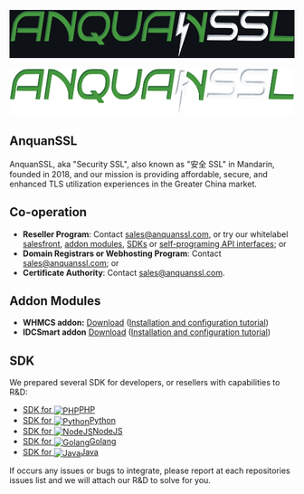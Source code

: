 [<p align="center"><img src="/profile/logo_dark.png" width="600" height="85"/></p>](https://www.anquanssl.com?__utm_from=github-org-profile#gh-dark-mode-only)
[<p align="center"><img src="/profile/logo_light.png" width="600" height="85"/></p>](https://www.anquanssl.com?__utm_from=github-org-profile#gh-light-mode-only)

## AnquanSSL

AnquanSSL, aka "Security SSL", also known as "安全 SSL" in Mandarin, founded in 2018, and our mission is providing affordable, secure, and enhanced TLS utilization experiences in the Greater China market.

## Co-operation

- **Reseller Program**: Contact [sales@anquanssl.com](mailto:sales@anquanssl.com?subject=Reseller%20application&body=Our%20website%20is%3A%20https%3A%2F%2F________________%20%0AMonthly%20volume%20_________certs.%3A%20%0ABrands%20of%20products%20demanded%3A______________%0A), or try our whitelabel [salesfront](https://www.anquanssl.com/dashboard/sales-front), [addon modules](#addon-modules), [SDKs](#sdk) or [self-programing API interfaces](https://www.anquanssl.com/dashboard/api-credentials); or
- **Domain Registrars or Webhosting Program**: Contact [sales@anquanssl.com](mailto:sales@anquanssl.com?subject=Domain%20registers%20application&body=Our%20website%20is%3A%20https%3A%2F%2F_____________%20%0AMonthly%20volume%20__________certs.%20%0ABrands%20of%20products%20demanded%3A%______________%0A); or
- **Certificate Authority**: Contact [sales@anquanssl.com](mailto:sales@anquanssl.com?subject=CA%20Co-operation&body=We%20are%20____________CA.%0AOur%20website%20is%3A%20https%3A%2F%2F_______________.%20%0AWe%20Offer%20__________________).

## Addon Modules

- **WHMCS addon:** [Download](https://www.anquanssl.com/downloads/module-addons/whmcs-ssl-modules.zip) ([Installation and configuration tutorial](https://www.anquanssl.com/downloads/module-addons/whmcs-ssl-modules-tutorial.pdf))
- **IDCSmart addon** [Download](https://www.anquanssl.com/downloads/module-addons/idcsmart-ssl-modules.zip) ([Installation and configuration tutorial](https://www.anquanssl.com/downloads/module-addons/idcsmart-ssl-modules-tutorial.pdf))

## SDK

We prepared several SDK for developers, or resellers with capabilities to R&D:

- [SDK for <img alt="PHP" align="center" src="https://www.anquanssl.com/assets/logo/program-languages/php.svg" height="20">PHP](https://github.com/anquanssl/php-sdk)
- [SDK for <img alt="Python" align="center" src="https://www.anquanssl.com/assets/logo/program-languages/python.svg" height="20">Python](https://github.com/anquanssl/python-sdk)
- [SDK for <img alt="NodeJS" align="center" src="https://www.anquanssl.com/assets/logo/program-languages/nodejs.svg" height="20">NodeJS](https://github.com/anquanssl/nodejs-sdk)
- [SDK for <img alt="Golang" align="center" src="https://www.anquanssl.com/assets/logo/program-languages/golang.svg" height="14">Golang](https://github.com/anquanssl/golang-sdk)
- [SDK for <img alt="Java" align="center" src="https://www.anquanssl.com/assets/logo/program-languages/java.svg" height="20">Java](https://github.com/anquanssl/java-sdk)

If occurs any issues or bugs to integrate, please report at each repositories issues list and we will attach our R&D to solve for you.
